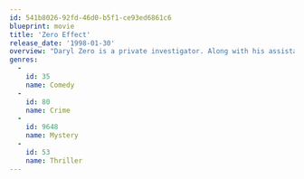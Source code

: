 ```yaml
---
id: 541b8026-92fd-46d0-b5f1-ce93ed6861c6
blueprint: movie
title: 'Zero Effect'
release_date: '1998-01-30'
overview: "Daryl Zero is a private investigator. Along with his assistant, Steve Arlo he solves impossible crimes and puzzles. Though a master investigator, when he is not working, Zero doesn't know what to do with himself. He has no social skills, writes bad music, and drives Arlo crazy. In his latest case, Zero must find out who is blackmailing a rich executive, and when his client won't tell him, why."
genres:
  -
    id: 35
    name: Comedy
  -
    id: 80
    name: Crime
  -
    id: 9648
    name: Mystery
  -
    id: 53
    name: Thriller
---
```

